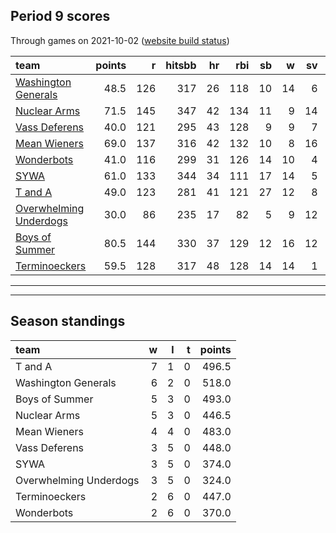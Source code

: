 

## Period 9 scores

Through games on 2021-10-02 ([website build status](https://github.com/brian-bot/pl-site/actions))


|team                                              | points|   r| hitsbb| hr| rbi| sb|  w| sv|  so|   era|  whip|
|:-------------------------------------------------|------:|---:|------:|--:|---:|--:|--:|--:|---:|-----:|-----:|
|[Washington Generals](./washingtongenerals)       |   48.5| 126|    317| 26| 118| 10| 14|  6| 150| 3.734| 1.155|
|[Nuclear Arms](./nucleararms)                     |   71.5| 145|    347| 42| 134| 11|  9| 14| 205| 4.393| 1.268|
|[Vass Deferens](./vassdeferens)                   |   40.0| 121|    295| 43| 128|  9|  9|  7| 161| 4.638| 1.270|
|[Mean Wieners](./meanwieners)                     |   69.0| 137|    316| 42| 132| 10|  8| 16| 174| 3.217| 1.111|
|[Wonderbots](./wonderbots)                        |   41.0| 116|    299| 31| 126| 14| 10|  4| 150| 4.074| 1.177|
|[SYWA](./sywa)                                    |   61.0| 133|    344| 34| 111| 17| 14|  5| 172| 3.647| 1.240|
|[T and A](./tanda)                                |   49.0| 123|    281| 41| 121| 27| 12|  8| 201| 4.776| 1.329|
|[Overwhelming Underdogs](./overwhelmingunderdogs) |   30.0|  86|    235| 17|  82|  5|  9| 12| 161| 3.866| 1.241|
|[Boys of Summer](./boysofsummer)                  |   80.5| 144|    330| 37| 129| 12| 16| 12| 181| 3.056| 1.130|
|[Terminoeckers](./terminoeckers)                  |   59.5| 128|    317| 48| 128| 14| 14|  1| 176| 3.891| 1.297|

* * *
* * *

## Season standings


|team                   |  w|  l|  t| points|
|:----------------------|--:|--:|--:|------:|
|T and A                |  7|  1|  0|  496.5|
|Washington Generals    |  6|  2|  0|  518.0|
|Boys of Summer         |  5|  3|  0|  493.0|
|Nuclear Arms           |  5|  3|  0|  446.5|
|Mean Wieners           |  4|  4|  0|  483.0|
|Vass Deferens          |  3|  5|  0|  448.0|
|SYWA                   |  3|  5|  0|  374.0|
|Overwhelming Underdogs |  3|  5|  0|  324.0|
|Terminoeckers          |  2|  6|  0|  447.0|
|Wonderbots             |  2|  6|  0|  370.0|


